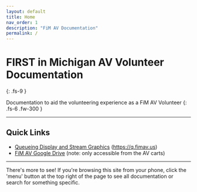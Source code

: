 ```yaml
---
layout: default
title: Home
nav_order: 1
description: "FiM AV Documentation"
permalink: /
---
```


# FIRST in Michigan AV Volunteer Documentation
{: .fs-9 }

Documentation to aid the volunteering experience as a FiM AV Volunteer
{: .fs-6 .fw-300 }

---

## Quick Links

- [Queueing Display and Stream Graphics](https://q.fimav.us) (https://q.fimav.us)
- [FiM AV Google Drive](https://drive.google.com/drive/u/0/folders/0AE4tkBWqgMJGUk9PVA) (note: only accessible from the AV carts)

---

There's more to see! If you're browsing this site from your phone, click the 'menu' button at the top right of the page to see all documentation or search for something specific.